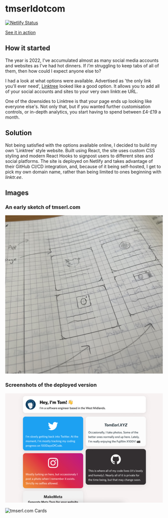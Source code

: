 # tmserldotcom

[![Netlify Status](https://api.netlify.com/api/v1/badges/8c11657d-bbf2-43bf-b7bf-ccdf630cf8c6/deploy-status)](https://app.netlify.com/sites/tmserlcom/deploys)

[See it in action](https://tmserl.com)

## How it started

The year is 2022, I've accumulated almost as many social media accounts and websites as I've had hot dinners. If _I'm_ struggling to keep tabs of all of them, then how could I expect anyone else to?

I had a look at what options were available. Advertised as 'the only link you'll ever need', [Linktree](https://linktr.ee) looked like a good option. It allows you to add all of your social accounts and sites to your very own linktr.ee URL.

One of the downsides to Linktree is that your page ends up looking like everyone else's. Not only that, but if you wanted further customisation controls, or in-depth analytics, you start having to spend between £4-£19 a month.

## Solution

Not being satisfied with the options available online, I decided to build my own 'Linktree' style website. Built using React, the site uses custom CSS styling and modern React Hooks to signpost users to different sites and social platforms. The site is deployed on Netlify and takes advantage of their GitHub CI/CD integration, and, because of it being self-hosted, I get to pick my own domain name, rather than being limited to ones beginning with _linktr.ee_.

## Images

### An early sketch of tmserl.com

![tmserl.com Sketch](/README/tmserldotcom_sketch.jpg)

### Screenshots of the deployed version

![tmserl.com Site](/README/tmserldotcom1.png)

![tmserl.com Cards](/README/tmserldotcom2.gif)

